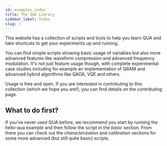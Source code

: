 ```yaml
---
id: examples_index
title: The QUA Library 
sidebar_label: Index
slug: /
---
```

This website has a collection of scripts and tools to help you learn QUA and take shortcuts to 
get your experiments up and running. 

You can find simple scripts showing basic usage of variables but also more advanced features like waveform compression and 
advanced frequency modulation. It's not just feature usage though, with complete experimental 
case studies including for example an implementation of QRAM and advanced hybrid algorithms like QAOA, VQE and others. 

Usage is free and open. If you are interested in contributing to this collection (which we hope you are!), 
you can find details on the _contributing_ page.


## What to do first? 

If you've never used QUA before, we recommend you start by running the hello-qua example and then follow
the script in the _basic_ section. From there you can check out the _characterization_ and _calibration_ 
sections for some more advanced (but still quite basic) scripts. 


